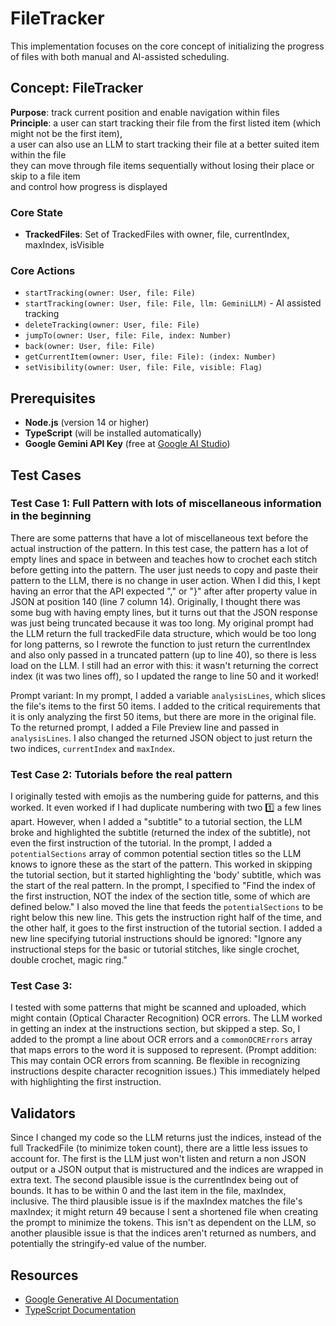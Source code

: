 # FileTracker

This implementation focuses on the core concept of initializing the progress of files with both manual and AI-assisted scheduling.

## Concept: FileTracker

**Purpose**: track current position and enable navigation within files <br>
**Principle**: a user can start tracking their file from the first listed item (which might not be the first item), <br>
a user can also use an LLM to start tracking their file at a better suited item within the file <br>
they can move through file items sequentially without losing their place or skip to a file item <br>
and control how progress is displayed <br>

### Core State

- **TrackedFiles**: Set of TrackedFiles with owner, file, currentIndex, maxIndex, isVisible <br>

### Core Actions

- `startTracking(owner: User, file: File)`
- `startTracking(owner: User, file: File, llm: GeminiLLM)` - AI assisted tracking
- `deleteTracking(owner: User, file: File)`
- `jumpTo(owner: User, file: File, index: Number)`
- `back(owner: User, file: File)`
- `getCurrentItem(owner: User, file: File): (index: Number)`
- `setVisibility(owner: User, file: File, visible: Flag)`

## Prerequisites

- **Node.js** (version 14 or higher)
- **TypeScript** (will be installed automatically)
- **Google Gemini API Key** (free at [Google AI Studio](https://makersuite.google.com/app/apikey))

## Test Cases

### Test Case 1: Full Pattern with lots of miscellaneous information in the beginning

There are some patterns that have a lot of miscellaneous text before the actual instruction of the pattern. In this test case, the pattern has a lot of empty lines and space in between and teaches how to crochet each stitch before getting into the pattern. The user just needs to copy and paste their pattern to the LLM, there is no change in user action. When I did this, I kept having an error that the API expected "," or "}" after after property value in JSON at position 140 (line 7 column 14). Originally, I thought there was some bug with having empty lines, but it turns out that the JSON response was just being truncated because it was too long. My original prompt had the LLM return the full trackedFile data structure, which would be too long for long patterns, so I rewrote the function to just return the currentIndex and also only passed in a truncated pattern (up to line 40), so there is less load on the LLM. I still had an error with this: it wasn't returning the correct index (it was two lines off), so I updated the range to line 50 and it worked!

Prompt variant:
In my prompt, I added a variable `analysisLines`, which slices the file's items to the first 50 items. I added to the critical requirements that it is only analyzing the first 50 items, but there are more in the original file. To the returned prompt, I added a File Preview line and passed in `analysisLines`. I also changed the returned JSON object to just return the two indices, `currentIndex` and `maxIndex`.

### Test Case 2: Tutorials before the real pattern

I originally tested with emojis as the numbering guide for patterns, and this worked. It even worked if I had duplicate numbering with two 1️⃣ a few lines apart. However, when I added a "subtitle" to a tutorial section, the LLM broke and highlighted the subtitle (returned the index of the subtitle), not even the first instruction of the tutorial. In the prompt, I added a `potentialSections` array of common potential section titles so the LLM knows to ignore these as the start of the pattern. This worked in skipping the tutorial section, but it started highlighting the 'body' subtitle, which was the start of the real pattern. In the prompt, I specified to "Find the index of the first instruction, NOT the index of the section title, some of which are defined below." I also moved the line that feeds the `potentialSections` to be right below this new line. This gets the instruction right half of the time, and the other half, it goes to the first instruction of the tutorial section. I added a new line specifying tutorial instructions should be ignored: "Ignore any instructional steps for the basic or tutorial stitches, like single crochet, double crochet, magic ring."

### Test Case 3:

I tested with some patterns that might be scanned and uploaded, which might contain (Optical Character Recognition) OCR errors. The LLM worked in getting an index at the instructions section, but skipped a step. So, I added to the prompt a line about OCR errors and a `commonOCRErrors` array that maps errors to the word it is supposed to represent. (Prompt addition: This may contain OCR errors from scanning. Be flexible in recognizing instructions despite character recognition issues.) This immediately helped with highlighting the first instruction.

## Validators

Since I changed my code so the LLM returns just the indices, instead of the full TrackedFile (to minimize token count), there are a little less issues to account for. The first is the LLM just won't listen and return a non JSON output or a JSON output that is mistructured and the indices are wrapped in extra text. The second plausible issue is the currentIndex being out of bounds. It has to be within 0 and the last item in the file, maxIndex, inclusive. The third plausible issue is if the maxIndex matches the file's maxIndex; it might return 49 because I sent a shortened file when creating the prompt to minimize the tokens. This isn't as dependent on the LLM, so another plausible issue is that the indices aren't returned as numbers, and potentially the stringify-ed value of the number. 

<!--
## Quick Setup

### 0. Clone the repo locally and navigate to it
```cd intro-gemini-schedule```

### 1. Install Dependencies

```bash
npm install
```

### 2. Add Your API Key

**Why use a template?** The `config.json` file contains your private API key and should never be committed to version control. The template approach lets you:
- Keep the template file in git (safe to share)
- Create your own `config.json` locally (keeps your API key private)
- Easily set up the project on any machine

**Step 1:** Copy the template file:
```bash
cp config.json.template config.json
```

**Step 2:** Edit `config.json` and add your API key:
```json
{
  "apiKey": "YOUR_GEMINI_API_KEY_HERE"
}
```

**To get your API key:**
1. Go to [Google AI Studio](https://makersuite.google.com/app/apikey)
2. Sign in with your Google account
3. Click "Create API Key"
4. Copy the key and paste it into `config.json` (replacing `YOUR_GEMINI_API_KEY_HERE`)

### 3. Run the Application

**Run all test cases:**
```bash
npm start
```

<!-- **Run specific test cases:**
```bash
npm run manual    # Manual scheduling only
npm run llm       # LLM-assisted scheduling only
npm run mixed     # Mixed manual + LLM scheduling -->
<!-- ```

## File Structure

```
dayplanner/
├── package.json              # Dependencies and scripts
├── tsconfig.json             # TypeScript configuration
├── config.json               # Your Gemini API key
├── dayplanner-types.ts       # Core type definitions
├── dayplanner.ts             # DayPlanner class implementation
├── dayplanner-llm.ts         # LLM integration
├── dayplanner-tests.ts       # Test cases and examples
├── dist/                     # Compiled JavaScript output
└── README.md                 # This file
```

## Test Cases

The application includes three comprehensive test cases:

### 1. Manual Scheduling
Demonstrates adding activities and manually assigning them to time slots:

```typescript
const planner = new DayPlanner();
const breakfast = planner.addActivity('Breakfast', 1); // 30 minutes
planner.assignActivity(breakfast, 14); // 7:00 AM
``` -->

<!-- ### 2. LLM-Assisted Scheduling
Shows AI-powered scheduling with hardwired preferences:

```typescript
const planner = new DayPlanner();
planner.addActivity('Morning Jog', 2);
planner.addActivity('Math Homework', 4);
await llm.requestAssignmentsFromLLM(planner);
```

### 3. Mixed Scheduling
Combines manual assignments with AI assistance for remaining activities.

## Sample Output

```
Owner: alice
File with 9 items:
Materials
Yarn: DK weight yarn – Samples feature Paintbox Simply Aran, 100% Cotton Tea Rose (643) Pale Lilac (646) Bubblegum Pink (651)
Tools
Hook: 4mm
Darning Needle
Scissors
Instructions
>> Foundation Chain: Ch 6, ss in 6th ch from hook to form a ring.
Round One: Ch 3(counts as a tr here and throughout), 19 tr in ring, join with ss in top of ch- 3.
``` -->

<!-- ## Key Features

- **Simple State Management**: Activities and assignments stored in memory
- **Flexible Time System**: Half-hour slots from midnight (0-47)
- **Query-Based Display**: Schedule generated on-demand, not stored sorted
- **AI Integration**: Hardwired preferences in LLM prompt (no external hints)
- **Conflict Detection**: Prevents overlapping activities
- **Clean Architecture**: First principles implementation with no legacy code -->

<!-- ## LLM Preferences (Hardwired)

The AI uses these built-in preferences:
- Exercise activities: Morning (6:00 AM - 10:00 AM)
- Study/Classes: Focused hours (9:00 AM - 5:00 PM)
- Meals: Regular intervals (breakfast 7-9 AM, lunch 12-1 PM, dinner 6-8 PM)
- Social/Relaxation: Evenings (6:00 PM - 10:00 PM)
- Avoid: Demanding activities after 10:00 PM -->

<!-- ## Troubleshooting

### "Could not load config.json"
- Ensure `config.json` exists with your API key
- Check JSON format is correct

### "Error calling Gemini API"
- Verify API key is correct
- Check internet connection
- Ensure API access is enabled in Google AI Studio

### Build Issues
- Use `npm run build` to compile TypeScript
- Check that all dependencies are installed with `npm install`

## Next Steps

Try extending the DayPlanner:
- Add weekly scheduling
- Implement activity categories
- Add location information
- Create a web interface
- Add conflict resolution strategies
- Implement recurring activities
-->

## Resources

- [Google Generative AI Documentation](https://ai.google.dev/docs)
- [TypeScript Documentation](https://www.typescriptlang.org/docs/)
